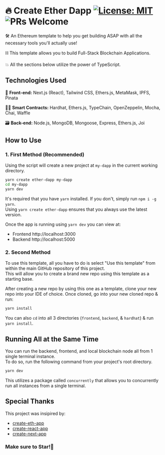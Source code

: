 # 🔥 Create Ether Dapp [![License: MIT](https://img.shields.io/badge/License-MIT-yellow.svg)](https://opensource.org/licenses/MIT) ![PRs Welcome](https://img.shields.io/badge/PRs-welcome-blue.svg)

🛠️ An Ethereum template to help you get building ASAP with all the necessary tools you'll actually use!

⛓️ This template allows you to build Full-Stack Blockchain Applications.

💥 All the sections below utilize the power of TypeScript.

## Technologies Used

🎨 __Front-end:__
Next.js (React), Tailwind CSS, Ethers.js, MetaMask, IPFS, Pinata

👷‍♂️ __Smart Contracts:__
Hardhat, Ethers.js, TypeChain, OpenZeppelin, Mocha, Chai, Waffle

🗃️ __Back-end:__
Node.js, MongoDB, Mongoose, Express, Ethers.js, Joi

## How to Use

### 1. First Method (Recommended)

Using the script will create a new project at `my-dapp` in the current working directory. 

```bash
yarn create ether-dapp my-dapp
cd my-dapp
yarn dev
```

It's required that you have `yarn` installed. If you don't, simply run `npm i -g yarn`.  
Using `yarn create ether-dapp` ensures that you always use the latest version.

Once the app is running using `yarn dev` you can view at:  
- Frontend http://localhost:3000  
- Backend http://localhost:5000

### 2. Second Method

To use this template, all you have to do is select "Use this template" from within the main GitHub repository of this project.  
This will allow you to create a brand new repo using this template as a starting base.

After creating a new repo by using this one as a template, clone your new repo into your IDE of choice.
Once cloned, go into your new cloned repo & run:

```bash
yarn install
```

You can also `cd` into all 3 directories (`frontend`, `backend`, & `hardhat`) & run `yarn install`.

## Running All at the Same Time

You can run the backend, frontend, and local blockchain node all from 1 single terminal instance.  
To do so, run the following command from your project's root directory.

```bash
yarn dev
```

This utilizes a package called `concurrently` that allows you to concurrently run all instances from a single terminal.

## Special Thanks

This project was insipired by:

- [create-eth-app](https://github.com/paulrberg/create-eth-app)
- [create-react-app](https://github.com/facebook/create-react-app)
- [create-next-app](https://github.com/zeit/next.js/tree/master/packages/create-next-app)

### Make sure to Star!🌟
